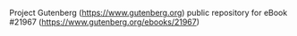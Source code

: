 Project Gutenberg (https://www.gutenberg.org) public repository for eBook #21967 (https://www.gutenberg.org/ebooks/21967)

